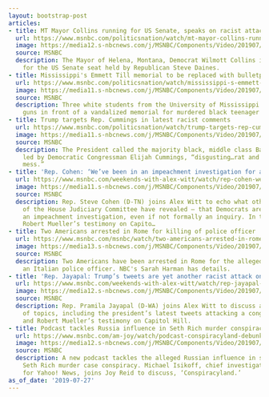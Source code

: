 ```yaml
---
layout: bootstrap-post
articles:
- title: MT Mayor Collins running for US Senate, speaks on racist attack
  url: https://www.msnbc.com/politicsnation/watch/mt-mayor-collins-running-for-us-senate-speaks-on-racist-attack-64723013874
  image: https://media12.s-nbcnews.com/j/MSNBC/Components/Video/201907/n_sharp_collins_190727_1920x1080.nbcnews-fp-1200-630.jpg
  source: MSNBC
  description: The Mayor of Helena, Montana, Democrat Wilmott Collins is now running
    for the US Senate seat held by Republican Steve Daines.
- title: Mississippi's Emmett Till memorial to be replaced with bulletproof sign
  url: https://www.msnbc.com/politicsnation/watch/mississippi-s-emmett-till-memorial-to-be-replaced-with-bulletproof-sign-64723013825
  image: https://media11.s-nbcnews.com/j/MSNBC/Components/Video/201907/n_sharp_emmett_190727_1920x1080.nbcnews-fp-1200-630.jpg
  source: MSNBC
  description: Three white students from the University of Mississippi posed with
    guns in front of a vandalized memorial for murdered black teenager Emmett Till.
- title: Trump targets Rep. Cummings in latest racist comments
  url: https://www.msnbc.com/politicsnation/watch/trump-targets-rep-cummings-in-latest-racist-comments-64724037687
  image: https://media11.s-nbcnews.com/j/MSNBC/Components/Video/201907/n_sharp_cummings_190727_1920x1080.nbcnews-fp-1200-630.jpg
  source: MSNBC
  description: The President called the majority black, middle class Baltimore district
    led by Democratic Congressman Elijah Cummings, “disgusting…rat and rodent infested
    mess.”
- title: 'Rep. Cohen: ‘We’ve been in an impeachment investigation for a while’'
  url: https://www.msnbc.com/weekends-with-alex-witt/watch/rep-cohen-we-ve-been-in-an-impeachment-investigation-for-a-while-64719941839
  image: https://media11.s-nbcnews.com/j/MSNBC/Components/Video/201907/n_witt_SteveCohen_190727_1920x1080.nbcnews-fp-1200-630.jpg
  source: MSNBC
  description: Rep. Steve Cohen (D-TN) joins Alex Witt to echo what other members
    of the House Judiciary Committee have revealed – that Democrats are deep into
    an impeachment investigation, even if not formally an inquiry. In the wake of
    Robert Mueller’s testimony on Capito…
- title: Two Americans arrested in Rome for killing of police officer
  url: https://www.msnbc.com/msnbc/watch/two-americans-arrested-in-rome-for-killing-of-police-officer-64716869990
  image: https://media13.s-nbcnews.com/j/MSNBC/Components/Video/201907/n_msnbc_brk_americansrome_190727_1920x1080.nbcnews-fp-1200-630.jpg
  source: MSNBC
  description: Two Americans have been arrested in Rome for the alleged murder of
    an Italian police officer. NBC's Sarah Harman has details.
- title: 'Rep. Jayapal: Trump’s tweets are yet another racist attack on Black lawmaker'
  url: https://www.msnbc.com/weekends-with-alex-witt/watch/rep-jayapal-trump-s-tweets-are-yet-another-racist-attack-on-black-lawmaker-64719941525
  image: https://media12.s-nbcnews.com/j/MSNBC/Components/Video/201907/n_witt_PramilaJayapal_190727_1920x1080.nbcnews-fp-1200-630.jpg
  source: MSNBC
  description: Rep. Pramila Jayapal (D-WA) joins Alex Witt to discuss a wide variety
    of topics, including the president’s latest tweets attacking a congressmember
    and Robert Mueller’s testimony on Capitol Hill.
- title: Podcast tackles Russia influence in Seth Rich murder conspiracy
  url: https://www.msnbc.com/am-joy/watch/podcast-conspiracyland-debunks-seth-rich-murder-conspiracies-64717893940
  image: https://media12.s-nbcnews.com/j/MSNBC/Components/Video/201907/n_joy_sethrich_190727_1920x1080.nbcnews-fp-1200-630.jpg
  source: MSNBC
  description: A new podcast tackles the alleged Russian influence in spreading the
    Seth Rich murder case conspiracy. Michael Isikoff, chief investigative correspondent
    for Yahoo! News, joins Joy Reid to discuss, ‘Conspiracyland.’
as_of_date: '2019-07-27'
---
```


